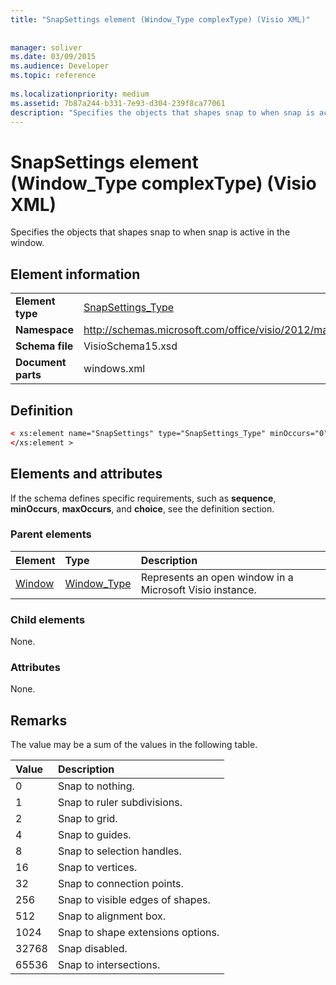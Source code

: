 ```yaml
---
title: "SnapSettings element (Window_Type complexType) (Visio XML)"
 
 
manager: soliver
ms.date: 03/09/2015
ms.audience: Developer
ms.topic: reference
 
ms.localizationpriority: medium
ms.assetid: 7b87a244-b331-7e93-d304-239f8ca77061
description: "Specifies the objects that shapes snap to when snap is active in the window."
---
```


# SnapSettings element (Window_Type complexType) (Visio XML)

Specifies the objects that shapes snap to when snap is active in the window.
  
## Element information

|||
|:-----|:-----|
|**Element type** <br/> |[SnapSettings_Type](snapsettings_type-complextypevisio-xml.md) <br/> |
|**Namespace** <br/> |http://schemas.microsoft.com/office/visio/2012/main  <br/> |
|**Schema file** <br/> |VisioSchema15.xsd  <br/> |
|**Document parts** <br/> |windows.xml  <br/> |
   
## Definition

```XML
< xs:element name="SnapSettings" type="SnapSettings_Type" minOccurs="0" maxOccurs="1" >
</xs:element >
```

## Elements and attributes

If the schema defines specific requirements, such as **sequence**, **minOccurs**, **maxOccurs**, and **choice**, see the definition section. 
  
### Parent elements

|**Element**|**Type**|**Description**|
|:-----|:-----|:-----|
|[Window](window-element-windows_type-complextypevisio-xml.md) <br/> |[Window_Type](window_type-complextypevisio-xml.md) <br/> |Represents an open window in a Microsoft Visio instance.  <br/> |
   
### Child elements

None.
  
### Attributes

None.
  
## Remarks

The value may be a sum of the values in the following table.
  
|**Value**|**Description**|
|:-----|:-----|
|0  <br/> |Snap to nothing.  <br/> |
|1  <br/> |Snap to ruler subdivisions.  <br/> |
|2  <br/> |Snap to grid.  <br/> |
|4  <br/> |Snap to guides.  <br/> |
|8  <br/> |Snap to selection handles.  <br/> |
|16  <br/> |Snap to vertices.  <br/> |
|32  <br/> |Snap to connection points.  <br/> |
|256  <br/> |Snap to visible edges of shapes.  <br/> |
|512  <br/> |Snap to alignment box.  <br/> |
|1024  <br/> |Snap to shape extensions options.  <br/> |
|32768  <br/> |Snap disabled.  <br/> |
|65536  <br/> |Snap to intersections.  <br/> |
   

